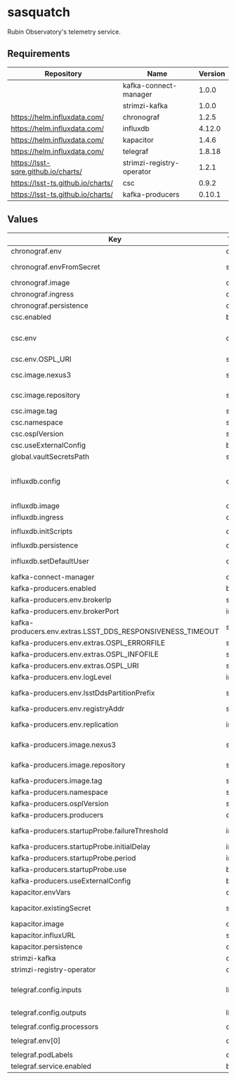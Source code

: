 # sasquatch

Rubin Observatory's telemetry service.

## Requirements

| Repository | Name | Version |
|------------|------|---------|
|  | kafka-connect-manager | 1.0.0 |
|  | strimzi-kafka | 1.0.0 |
| https://helm.influxdata.com/ | chronograf | 1.2.5 |
| https://helm.influxdata.com/ | influxdb | 4.12.0 |
| https://helm.influxdata.com/ | kapacitor | 1.4.6 |
| https://helm.influxdata.com/ | telegraf | 1.8.18 |
| https://lsst-sqre.github.io/charts/ | strimzi-registry-operator | 1.2.1 |
| https://lsst-ts.github.io/charts/ | csc | 0.9.2 |
| https://lsst-ts.github.io/charts/ | kafka-producers | 0.10.1 |

## Values

| Key | Type | Default | Description |
|-----|------|---------|-------------|
| chronograf.env | object | `{"BASE_PATH":"/chronograf","CUSTOM_AUTO_REFRESH":"1s=1000","HOST_PAGE_DISABLED":true}` | Chronograf environment variables. |
| chronograf.envFromSecret | string | `"sasquatch"` | Chronograf secrets, expected keys generic_client_id, generic_client_secret and token_secret. |
| chronograf.image | object | `{"repository":"quay.io/influxdb/chronograf","tag":"1.9.4"}` | Chronograf image tag. |
| chronograf.ingress | object | disabled | Chronograf ingress configuration. |
| chronograf.persistence | object | `{"enabled":true,"size":"100Gi"}` | Chronograf data persistence configuration. |
| csc.enabled | bool | `false` | Whether the test csc is deployed. |
| csc.env | object | `{"LSST_DDS_PARTITION_PREFIX":"test","LSST_SITE":"test","OSPL_ERRORFILE":"/tmp/ospl-error-test.log","OSPL_INFOFILE":"/tmp/ospl-info-test.log","OSPL_URI":"file:///opt/lsst/software/stack/miniconda/lib/python3.8/config/ospl-std.xml"}` | Enviroment variables to run the Test CSC. |
| csc.env.OSPL_URI | string | `"file:///opt/lsst/software/stack/miniconda/lib/python3.8/config/ospl-std.xml"` | Use a single process configuration for DDS OpenSplice. |
| csc.image.nexus3 | string | `"nexus3-docker"` | The tag name for the Nexus3 Docker repository secrets if private images need to be pulled. |
| csc.image.repository | string | `"ts-dockerhub.lsst.org/test"` | The Docker registry name of the container image to use for the CSC |
| csc.image.tag | string | `"c0025"` | The tag of the container image to use for the CSC |
| csc.namespace | string | `"sasquatch"` | Namespace where the Test CSC is deployed. |
| csc.osplVersion | string | `"V6.10.4"` | DDS OpenSplice version. |
| csc.useExternalConfig | bool | `false` | Wether to use an external configuration for DDS OpenSplice. |
| global.vaultSecretsPath | string | Set by Argo CD | Base path for Vault secrets |
| influxdb.config | object | `{"continuous_queries":{"enabled":false},"coordinator":{"log-queries-after":"15s","max-concurrent-queries":10,"query-timeout":"0s","write-timeout":"60s"},"data":{"cache-max-memory-size":0,"trace-logging-enabled":true,"wal-fsync-delay":"100ms"},"http":{"auth-enabled":true,"enabled":true,"flux-enabled":true,"max-row-limit":0},"logging":{"level":"debug"}}` | Override InfluxDB configuration. See https://docs.influxdata.com/influxdb/v1.8/administration/config |
| influxdb.image | object | `{"tag":"1.8.10"}` | InfluxDB image tag. |
| influxdb.ingress | object | disabled | InfluxDB ingress configuration. |
| influxdb.initScripts | object | `{"enabled":true,"scripts":{"init.iql":"CREATE DATABASE \"telegraf\" WITH DURATION 30d REPLICATION 1 NAME \"rp_30d\"\n\n"}}` | InfluxDB Custom initialization scripts. |
| influxdb.persistence | object | `{"accessMode":"ReadWriteOnce","enabled":true,"size":"1Ti"}` | InfluxDB persistence. |
| influxdb.setDefaultUser | object | `{"enabled":true,"user":{"existingSecret":"sasquatch"}}` | Default InfluxDB user, use influxb-user and influxdb-password keys from secret. |
| kafka-connect-manager | object | `{}` | Override strimzi-kafka configuration. |
| kafka-producers.enabled | bool | `false` | Whether the kafka-producer for the test csc is deployed. |
| kafka-producers.env.brokerIp | string | `"sasquatch-kafka-bootstrap.sasquatch"` | The URI for the Sasquatch Kafka broker. |
| kafka-producers.env.brokerPort | int | `9092` | The port for the Sasquatch Kafka listener. |
| kafka-producers.env.extras.LSST_DDS_RESPONSIVENESS_TIMEOUT | string | `"15s"` |  |
| kafka-producers.env.extras.OSPL_ERRORFILE | string | `"/tmp/ospl-error-kafka-producers.log"` |  |
| kafka-producers.env.extras.OSPL_INFOFILE | string | `"/tmp/ospl-info-kafka-producers.log"` |  |
| kafka-producers.env.extras.OSPL_URI | string | `"file:///opt/lsst/software/stack/miniconda/lib/python3.8/config/ospl-std.xml"` | Use a single process configuration for DDS OpenSplice. |
| kafka-producers.env.logLevel | int | `20` | Logging level for the Kafka producers |
| kafka-producers.env.lsstDdsPartitionPrefix | string | `"test"` | The LSST_DDS_PARTITION_PREFIX name applied to all producer containers. |
| kafka-producers.env.registryAddr | string | `"http://sasquatch-schema-registry.sasquatch:8081"` | The Sasquatch Schema Registry URL. |
| kafka-producers.env.replication | int | `3` | The topic replication factor (should be the same as the number of Kafka broker in Sasquatch) |
| kafka-producers.image.nexus3 | string | `"nexus3-docker"` | The tag name for the Nexus3 Docker repository secrets if private images need to be pulled. |
| kafka-producers.image.repository | string | `"ts-dockerhub.lsst.org/salkafka"` | The Docker registry name of the container image to use for the producers. |
| kafka-producers.image.tag | string | `"c0025"` | The tag of the container image to use for the producers. |
| kafka-producers.namespace | string | `"sasquatch"` | Namespace where the Test CSC is deployed. |
| kafka-producers.osplVersion | string | `"V6.10.4"` | DDS OpenSplice version. |
| kafka-producers.producers | object | `{"test":{"cscs":"Test"}}` | List of producers and CSCs to get DDS samples from. |
| kafka-producers.startupProbe.failureThreshold | int | `15` | The number of times the startup probe is allowed to fail before failing the probe |
| kafka-producers.startupProbe.initialDelay | int | `20` | The initial delay in seconds before the first check is made |
| kafka-producers.startupProbe.period | int | `10` | The time in seconds between subsequent checks |
| kafka-producers.startupProbe.use | bool | `true` | Whether to use the startup probe |
| kafka-producers.useExternalConfig | bool | `false` | Wether to use an external configuration for DDS OpenSplice. |
| kapacitor.envVars | object | `{"KAPACITOR_SLACK_ENABLED":true}` | Kapacitor environment variables. |
| kapacitor.existingSecret | string | `"sasquatch"` | InfluxDB credentials, use influxdb-user and influxdb-password keys from secret. |
| kapacitor.image | object | `{"repository":"kapacitor","tag":"1.6.4"}` | Kapacitor image tag. |
| kapacitor.influxURL | string | `"http://sasquatch-influxdb.sasquatch:8086"` | InfluxDB connection URL. |
| kapacitor.persistence | object | `{"enabled":true,"size":"100Gi"}` | Chronograf data persistence configuration. |
| strimzi-kafka | object | `{}` | Override strimzi-kafka configuration. |
| strimzi-registry-operator | object | `{"clusterName":"sasquatch","operatorNamespace":"sasquatch","watchNamespace":"sasquatch"}` | strimzi-registry-operator configuration. |
| telegraf.config.inputs | list | `[{"prometheus":{"metric_version":2,"urls":["http://hub.nublado2:8081/nb/hub/metrics"]}}]` | Telegraf input plugins. Collect JupyterHub Prometheus metrics by dedault. See https://jupyterhub.readthedocs.io/en/stable/reference/metrics.html |
| telegraf.config.outputs | list | `[{"influxdb":{"database":"telegraf","password":"$TELEGRAF_PASSWORD","urls":["http://sasquatch-influxdb.sasquatch:8086"],"username":"telegraf"}}]` | Telegraf default output destination. |
| telegraf.config.processors | object | `{}` | Telegraf processor plugins. |
| telegraf.env[0] | object | `{"name":"TELEGRAF_PASSWORD","valueFrom":{"secretKeyRef":{"key":"telegraf-password","name":"sasquatch"}}}` | Telegraf password. |
| telegraf.podLabels | object | `{"hub.jupyter.org/network-access-hub":"true"}` | Allow network access to JupyterHub pod. |
| telegraf.service.enabled | bool | `false` | Telegraf service. |
